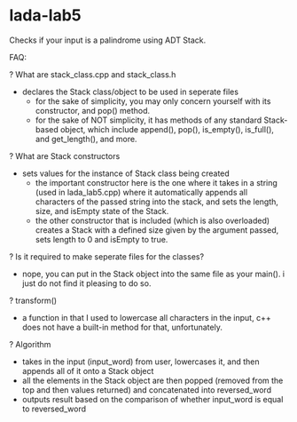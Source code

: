 # lada-lab5
Checks if your input is a palindrome using ADT Stack.

FAQ:

? What are stack_class.cpp and stack_class.h
  - declares the Stack class/object to be used in seperate files
    - for the sake of simplicity, you may only concern yourself with its constructor, and pop() method.
    - for the sake of NOT simplicity, it has methods of any standard Stack-based object, which include append(), pop(), is_empty(), is_full(), and get_length(), and more.
  
? What are Stack constructors
  - sets values for the instance of Stack class being created
    - the important constructor here is the one where it takes in a string (used in lada_lab5.cpp) where it automatically appends all characters of the
      passed string into the stack, and sets the length, size, and isEmpty state of the Stack.
    - the other constructor that is included (which is also overloaded) creates a Stack with a defined size given by the argument passed, sets length to 0 and isEmpty to
      true.
      
? Is it required to make seperate files for the classes?
  - nope, you can put in the Stack object into the same file as your main(). i just do not find it pleasing to do so.
      
? transform()
  - a function in <algorithm> that I used to lowercase all characters in the input, c++ does not have a built-in method for that, unfortunately.

? Algorithm
  - takes in the input (input_word) from user, lowercases it, and then appends all of it onto a Stack object
  - all the elements in the Stack object are then popped (removed from the top and then values returned) and concatenated into reversed_word
  - outputs result based on the comparison of whether input_word is equal to reversed_word
